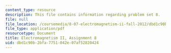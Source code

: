 ```yaml
---
content_type: resource
description: This file contains information regarding problem set 8.
file: null
file_location: /coursemedia/8-07-electromagnetism-ii-fall-2012/dbd1c90b2bfa7751042e07af52820424_MIT8_07F12_pset08.pdf
file_type: application/pdf
resourcetype: Document
title: Electromagnetism II, Assignment 8
uid: dbd1c90b-2bfa-7751-042e-07af52820424
---
```

